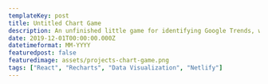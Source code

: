 ```yaml
---
templateKey: post
title: Untitled Chart Game
description: An unfinished little game for identifying Google Trends, with a groovy style.
date: 2019-12-01T00:00:00.000Z
datetimeformat: MM-YYYY
featuredpost: false
featuredimage: assets/projects-chart-game.png
tags: ["React", "Recharts", "Data Visualization", "Netlify"]
---
```

